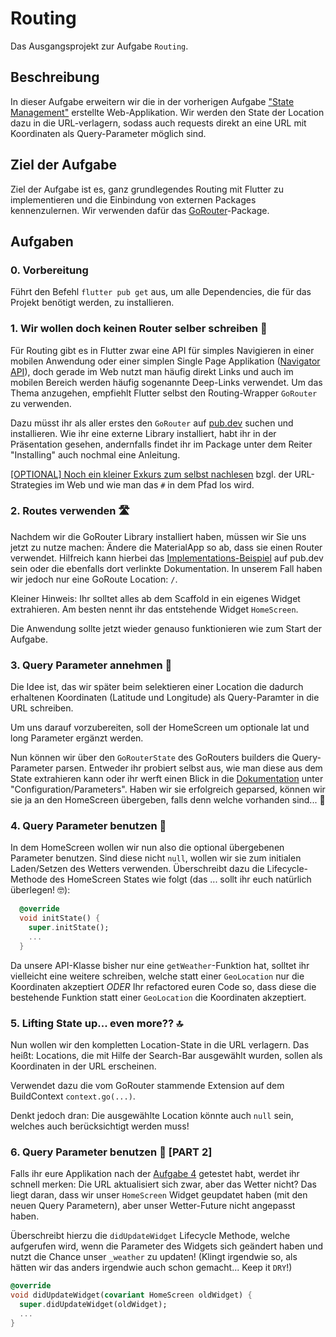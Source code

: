 # Routing

Das Ausgangsprojekt zur Aufgabe `Routing`.

## Beschreibung

In dieser Aufgabe erweitern wir die in der vorherigen Aufgabe ["State Management"](../routing/) erstellte Web-Applikation. Wir werden den State der Location dazu in die URL-verlagern, sodass auch requests direkt an eine URL mit Koordinaten als Query-Parameter möglich sind.

## Ziel der Aufgabe

Ziel der Aufgabe ist es, ganz grundlegendes Routing mit Flutter zu implementieren und die Einbindung von externen Packages kennenzulernen. Wir verwenden dafür das [GoRouter](https://pub.dev/packages/go_router)-Package.

## Aufgaben

### 0. Vorbereitung

Führt den Befehl `flutter pub get` aus, um alle Dependencies, die für das Projekt benötigt werden, zu installieren.

### 1. Wir wollen doch keinen Router selber schreiben 🧐

Für Routing gibt es in Flutter zwar eine API für simples Navigieren in einer mobilen Anwendung oder einer simplen Single Page Applikation ([Navigator API](https://docs.flutter.dev/ui/navigation#using-the-navigator)), doch gerade im Web nutzt man häufig direkt Links und auch im mobilen Bereich werden häufig sogenannte Deep-Links verwendet. Um das Thema anzugehen, empfiehlt Flutter selbst den Routing-Wrapper `GoRouter` zu verwenden.

Dazu müsst ihr als aller erstes den `GoRouter` auf [pub.dev](https://pub.dev/) suchen und installieren. Wie ihr eine externe Library installiert, habt ihr in der Präsentation gesehen, andernfalls findet ihr im Package unter dem Reiter "Installing" auch nochmal eine Anleitung.

[[OPTIONAL] Noch ein kleiner Exkurs zum selbst nachlesen](https://docs.flutter.dev/ui/navigation/url-strategies) bzgl. der URL-Strategies im Web und wie man das `#` in dem Pfad los wird.

### 2. Routes verwenden 🛣️

Nachdem wir die GoRouter Library installiert haben, müssen wir Sie uns jetzt zu nutze machen:
Ändere die MaterialApp so ab, dass sie einen Router verwendet. Hilfreich kann hierbei das [Implementations-Beispiel](https://pub.dev/packages/go_router/example) auf pub.dev sein oder die ebenfalls dort verlinkte Dokumentation. In unserem Fall haben wir jedoch nur eine GoRoute Location: `/`.

Kleiner Hinweis: Ihr solltet alles ab dem Scaffold in ein eigenes Widget extrahieren.
Am besten nennt ihr das entstehende Widget `HomeScreen`.

Die Anwendung sollte jetzt wieder genauso funktionieren wie zum Start der Aufgabe.

### 3. Query Parameter annehmen 🫴

Die Idee ist, das wir später beim selektieren einer Location die dadurch erhaltenen Koordinaten (Latitude und Longitude) als Query-Paramter in die URL schreiben.

Um uns darauf vorzubereiten, soll der HomeScreen um optionale lat und long Parameter ergänzt werden.

Nun können wir über den `GoRouterState` des GoRouters builders die Query-Parameter parsen. Entweder ihr probiert selbst aus, wie man diese aus dem State extrahieren kann oder ihr werft einen Blick in die [Dokumentation](https://pub.dev/documentation/go_router/latest/topics/Configuration-topic.html) unter "Configuration/Parameters".
Haben wir sie erfolgreich geparsed, können wir sie ja an den HomeScreen übergeben, falls denn welche vorhanden sind... 🤔

### 4. Query Parameter benutzen 💪

In dem HomeScreen wollen wir nun also die optional übergebenen Parameter benutzen. Sind diese nicht `null`, wollen wir sie zum initialen Laden/Setzen des Wetters verwenden. Überschreibt dazu die Lifecycle-Methode des HomeScreen States wie folgt (das ... sollt ihr euch natürlich überlegen! 🤓):

```dart
  @override
  void initState() {
    super.initState();
    ...
  }
```

Da unsere API-Klasse bisher nur eine `getWeather`-Funktion hat, solltet ihr vielleicht eine weitere schreiben, welche statt einer `GeoLocation` nur die Koordinaten akzeptiert _ODER_ Ihr refactored euren Code so, dass diese die bestehende Funktion statt einer `GeoLocation` die Koordinaten akzeptiert.

### 5. Lifting State up... even more?? 🔝

Nun wollen wir den kompletten Location-State in die URL verlagern. Das heißt: Locations, die mit Hilfe der Search-Bar ausgewählt wurden, sollen als Koordinaten in der URL erscheinen.

Verwendet dazu die vom GoRouter stammende Extension auf dem BuildContext `context.go(...)`.

Denkt jedoch dran: Die ausgewählte Location könnte auch `null` sein, welches auch berücksichtigt werden muss!

### 6. Query Parameter benutzen 💪 [PART 2]

Falls ihr eure Applikation nach der [Aufgabe 4](#5-lifting-state-up-even-more-🔝) getestet habt, werdet ihr schnell merken: Die URL aktualisiert sich zwar, aber das Wetter nicht? Das liegt daran, dass wir unser `HomeScreen` Widget geupdatet haben (mit den neuen Query Parametern), aber unser Wetter-Future nicht angepasst haben.

Überschreibt hierzu die `didUpdateWidget` Lifecycle Methode, welche aufgerufen wird, wenn die Parameter des Widgets sich geändert haben und nutzt die Chance unser `_weather` zu updaten! (Klingt irgendwie so, als hätten wir das anders irgendwie auch schon gemacht... Keep it `DRY`!)

```dart
@override
void didUpdateWidget(covariant HomeScreen oldWidget) {
  super.didUpdateWidget(oldWidget);
  ...
}
```

